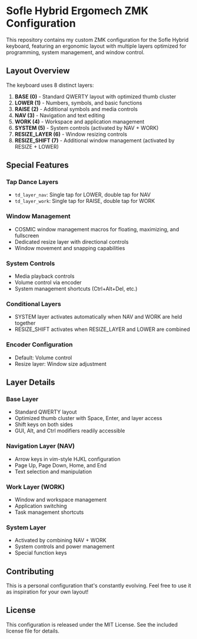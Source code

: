 # Sofle Hybrid Ergomech ZMK Configuration

This repository contains my custom ZMK configuration for the Sofle Hybrid keyboard, featuring an ergonomic layout with multiple layers optimized for programming, system management, and window control.

## Layout Overview

The keyboard uses 8 distinct layers:

1. **BASE (0)** - Standard QWERTY layout with optimized thumb cluster
2. **LOWER (1)** - Numbers, symbols, and basic functions
3. **RAISE (2)** - Additional symbols and media controls
4. **NAV (3)** - Navigation and text editing
5. **WORK (4)** - Workspace and application management
6. **SYSTEM (5)** - System controls (activated by NAV + WORK)
7. **RESIZE_LAYER (6)** - Window resizing controls
8. **RESIZE_SHIFT (7)** - Additional window management (activated by RESIZE + LOWER)

## Special Features

### Tap Dance Layers
- `td_layer_nav`: Single tap for LOWER, double tap for NAV
- `td_layer_work`: Single tap for RAISE, double tap for WORK

### Window Management
- COSMIC window management macros for floating, maximizing, and fullscreen
- Dedicated resize layer with directional controls
- Window movement and snapping capabilities

### System Controls
- Media playback controls
- Volume control via encoder
- System management shortcuts (Ctrl+Alt+Del, etc.)

### Conditional Layers
- SYSTEM layer activates automatically when NAV and WORK are held together
- RESIZE_SHIFT activates when RESIZE_LAYER and LOWER are combined

### Encoder Configuration
- Default: Volume control
- Resize layer: Window size adjustment

## Layer Details

### Base Layer
- Standard QWERTY layout
- Optimized thumb cluster with Space, Enter, and layer access
- Shift keys on both sides
- GUI, Alt, and Ctrl modifiers readily accessible

### Navigation Layer (NAV)
- Arrow keys in vim-style HJKL configuration
- Page Up, Page Down, Home, and End
- Text selection and manipulation

### Work Layer (WORK)
- Window and workspace management
- Application switching
- Task management shortcuts

### System Layer
- Activated by combining NAV + WORK
- System controls and power management
- Special function keys

## Contributing

This is a personal configuration that's constantly evolving. Feel free to use it as inspiration for your own layout!

## License

This configuration is released under the MIT License. See the included license file for details.
